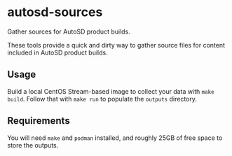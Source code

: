 # autosd-sources
Gather sources for AutoSD product builds.

These tools provide a quick and dirty way to gather source files for
content included in AutoSD product builds.

## Usage
Build a local CentOS Stream-based image to collect your data with `make
build`.  Follow that with `make run` to populate the `outputs`
directory.

## Requirements
You will need `make` and `podman` installed, and roughly 25GB of free
space to store the outputs.
